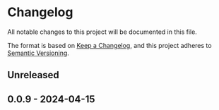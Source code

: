 # Changelog

All notable changes to this project will be documented in this file.

The format is based on [Keep a Changelog](https://keepachangelog.com/en/1.1.0/),
and this project adheres to [Semantic Versioning](https://semver.org/spec/v2.0.0.html).

## Unreleased

## 0.0.9 - 2024-04-15

[Unreleased]: https://github.com/eighty4/cquill/compare/0.0.9...HEAD
[0.0.9]: https://github.com/eighty4/cquill/releases/tag/0.0.9
